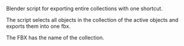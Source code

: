 Blender script for exporting entire collections with one shortcut. 

The script selects all objects in the collection of the active objects and exports them into one fbx. 

The FBX has the name of the collection.
